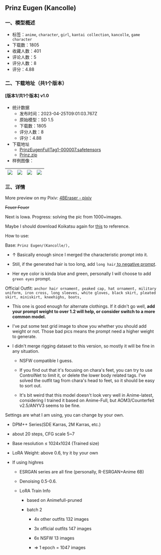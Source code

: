 ## Prinz Eugen (Kancolle)
### 一、模型概述

- 标签：`anime`, `character`, `girl`, `kantai collection`, `kancolle`, `game character`
- 下载数：1805
- 收藏人数：401
- 评论人数：5
- 评分人数：8
- 评分：4.88

### 二、下载地址（共1个版本）

#### [版本1/共1个版本] v1.0

- 统计数据
  - 发布时间：2023-04-25T09:01:03.767Z
  - 原始模型：SD 1.5
  - 下载数：1805
  - 评分人数：8
  - 评分：4.88
- 下载地址
  - [PrinzEugenFullTag1-000007.safetensors](https://civitai.com/api/download/models/23308)
  - [Prinz.zip](https://civitai.com/api/download/models/23308?type=Training%20Data)
- 样例图像：

| <img src="https://image.civitai.com/xG1nkqKTMzGDvpLrqFT7WA/57d3f5de-5569-4c2e-5c26-2771f8eeb300/width=450/252782.jpeg" /> | <img src="https://image.civitai.com/xG1nkqKTMzGDvpLrqFT7WA/6d87e324-baf8-4f5c-a5c8-fb8dbb3b8c00/width=450/252863.jpeg" /> | <img src="https://image.civitai.com/xG1nkqKTMzGDvpLrqFT7WA/689eba41-a9c7-45d8-bece-0ec527128700/width=450/252791.jpeg" /> | <img src="https://image.civitai.com/xG1nkqKTMzGDvpLrqFT7WA/f565b86a-f19f-4df7-fab2-c118c1e9cd00/width=450/252790.jpeg" /> |
| ---- | ---- | ---- | ---- |


### 三、详情
<p>More preview on my Pixiv: <a target="_blank" rel="ugc" href="https://www.pixiv.net/users/18763851">4BEraser - pixiv</a></p><p><s>Feuer Feuer</s></p><p>Next is Iowa. Progress: solving the pic from 1000+images.</p><p>Maybe I should download Koikatsu again for <a target="_blank" rel="ugc" href="https://www.pixiv.net/artworks/78906403">this</a> to reference.</p><p>How to use:</p><p>Base: <code>Prinz Eugen/(Kancolle/),</code></p><ul><li><p>↑ Basically enough since I merged the characteristic prompt into it.</p></li><li><p>Still, if the generated hair is too long, add <code>long hair</code><u> to negative prompt</u>.</p></li><li><p>Her eye color is kinda blue and green, personally I will choose to add <code>green eyes</code> prompt.</p><p></p></li></ul><p>Official Outfit: <code>anchor hair ornament, peaked cap, hat ornament, military uniform, iron cross, long sleeves, white gloves, black skirt, pleated skirt, miniskirt, kneehighs, boots,</code></p><ul><li><p>This one is good enough for alternate clothings. If it didn't go well, <strong>add your prompt weight to over 1.2 will help, or consider switch to a more common model.</strong></p></li><li><p>I've put some test grid image to show you whether you should add weight or not. Those bad pics means the prompt need a higher weight to generate.</p></li><li><p>I didn't merge rigging dataset to this version, so mostly it will be fine in any situation.</p><ul><li><p>NSFW compatible I guess.</p></li><li><p>If you find out that it's focusing on chara's feet, you can try to use ControlNet to limit it, or delete the lower body related tags. I've solved the outfit tag from chara's head to feet, so it should be easy to sort out.</p></li><li><p>It's bit weird that this model doesn't look very well in Anime-latest, considering I trained it based on Anime-Full, but AOM3/Counterfeit v2.5/ANYV3 seems to be fine.</p><p></p></li></ul></li></ul><p>Settings are what I am using, you can change by your own.</p><ul><li><p>DPM++ Series(SDE Karras, 2M Karras, etc.)</p></li><li><p>about 20 steps, CFG scale 5~7</p></li><li><p>Base resolution ≤ 1024x1024 (Trained size)</p></li><li><p>LoRA Weight: above 0.6, try it by your own</p></li><li><p>If using highres</p><ul><li><p>ESRGAN series are all fine (personally, R-ESRGAN+Anime 6B)</p></li><li><p>Denoising 0.5-0.6.</p></li><li><p>LoRA Train Info</p><ul><li><p>based on Animefull-pruned</p></li><li><p>batch 2</p><ul><li><p>4x other outfits 132 images</p></li><li><p>3x official outfits 147 images</p></li><li><p>6x NSFW 13 images</p></li><li><p>=&gt; 1 epoch = 1047 images</p></li></ul></li></ul></li></ul></li></ul>